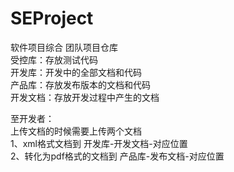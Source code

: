 # SEProject
软件项目综合 团队项目仓库  
受控库：存放测试代码  
开发库：开发中的全部文档和代码  
产品库：存放发布版本的文档和代码  
开发文档：存放开发过程中产生的文档  

至开发者：  
上传文档的时候需要上传两个文档  
1、xml格式文档到  开发库-开发文档-对应位置  
2、转化为pdf格式的文档到 产品库-发布文档-对应位置
